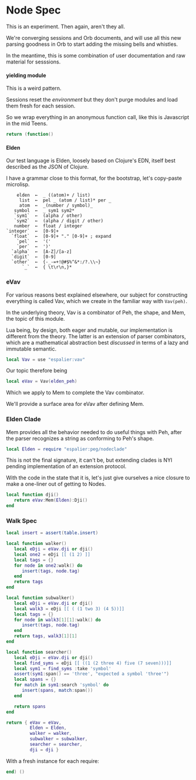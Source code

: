 # Node Spec


  This is an experiment\. Then again, aren't they all\.

We're converging sessions and Orb documents, and will use all this new
parsing goodness in Orb to start adding the missing bells and whistles\.

In the meantime, this is some combination of user documentation and raw
material for sesssions\.


#### yielding module

This is a weird pattern\.

Sessions reset the *environment* but they don't purge modules and load them
fresh for each session\.

So we wrap everything in an anonymous function call, like this is Javascript
in the mid Teens\.

```lua
return (function()
```


#### Elden

  Our test language is Elden, loosely based on Clojure's EDN, itself best
described as the JSON of Clojure\.

I have a grammar close to this format, for the bootstrap, let's copy\-paste
microlisp\.

```peg
    elden  ←  _ ((atom)+ / list)
     list  ←  pel _ (atom / list)* per _
     atom  ←  _(number / symbol)_
   symbol  ←  _ sym1 sym2*
   `sym1`  ←  (alpha / other)
   `sym2`  ←  (alpha / digit / other)
   number  ←  float / integer
`integer`  ←  [0-9]+
  `float`  ←  [0-9]+ "." [0-9]+ ; expand
    `pel`  ←  '('
    `per`  ←  ')'
  `alpha`  ←  [A-Z]/[a-z]
  `digit`  ←  [0-9]
  `other`  ←  {-_-=+!@#$%^&*:/?.\\~}
      `_`  ←  { \t\r\n,}*
```


### eVav

  For various reasons best explained elsewhere, our subject for constructing
everything is called Vav, which we create in the familiar way with `Vav(peh)`\.

In the underlying theory, Vav is a combinator of Peh, the shape, and Mem,
the topic of this module\.

Lua being, by design, both eager and mutable, our implementation is different
from the theory\.  The latter is an extension of parser combinators, which are
a mathematical abstraction best *discussed* in terms of a lazy and immutable
semantic\.

```lua
local Vav = use "espalier:vav"
```

Our topic therefore being

```lua
local eVav = Vav(elden_peh)
```

Which we apply to Mem to complete the Vav combinator\.

We'll provide a surface area for eVav after defining Mem\.


### Elden Clade

Mem provides all the behavior needed to do useful things with Peh, after the
parser recognizes a string as conforming to Peh's shape\.

```lua
local Elden = require "espalier:peg/nodeclade"
```

This is not the final signature, it can't be, but extending clades is NYI
pending implementation of an extension protocol\.

With the code in the state that it is, let's just give ourselves a nice
closure to make a one\-liner out of getting to Nodes\.

```lua
local function dji()
   return eVav:Mem(Elden):Dji()
end
```


### Walk Spec

```lua
local insert = assert(table.insert)

local function walker()
   local eDji = eVav.dji or dji()
   local one2 = eDji [[ (1 2) ]]
   local tags = {}
   for node in one2:walk() do
      insert(tags, node.tag)
   end
   return tags
end
```

```lua
local function subwalker()
   local eDji = eVav.dji or dji()
   local walk3 = eDji [[ ( (1 two 3) (4 5))]]
   local tags = {}
   for node in walk3[1][1]:walk() do
      insert(tags, node.tag)
   end
   return tags, walk3[1][1]
end
```

```lua
local function searcher()
   local eDji = eVav.dji or dji()
   local find_syms = eDji [[ ((1 (2 three 4) five (7 seven)))]]
   local sym1 = find_syms :take 'symbol'
   assert(sym1:span() == 'three', "expected a symbol 'three'")
   local spans = {}
   for match in sym1:search 'symbol' do
      insert(spans, match:span())
   end

   return spans
end
```


```lua
return { eVav = eVav,
         Elden = Elden,
         walker = walker,
         subwalker = subwalker,
         searcher = searcher,
         dji = dji }
```

With a fresh instance for each require:

```lua
end) ()
```



